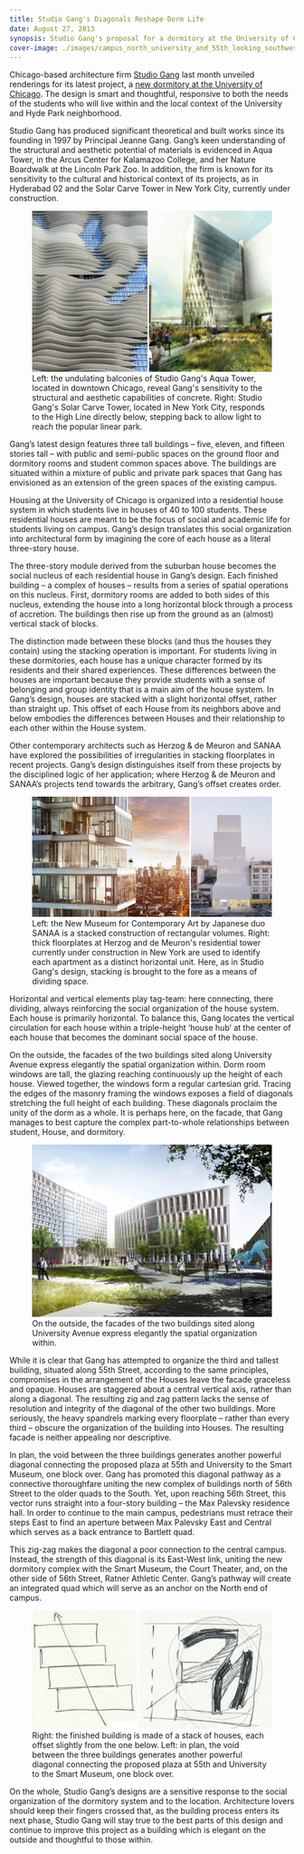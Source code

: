 ```yaml
---
title: Studio Gang's Diagonals Reshape Dorm Life
date: August 27, 2013
synopsis: Studio Gang's proposal for a dormitory at the University of Chicago responds thoughtfully to student and neighborhood needs.
cover-image: ./images/campus_north_university_and_55th_looking_southwest.jpg 
---
```


Chicago-based architecture firm [Studio Gang][] last month unveiled renderings for its latest project, a [new dormitory at the University of Chicago][announcement].  The design is smart and thoughtful, responsive to both the needs of the students who will live within and the local context of the University and Hyde Park neighborhood.

Studio Gang has produced significant theoretical and built works since its founding in 1997 by Principal Jeanne Gang.  Gang’s keen understanding of the structural and aesthetic potential of materials is evidenced in Aqua Tower, in the Arcus Center for Kalamazoo College, and her Nature Boardwalk at the Lincoln Park Zoo.  In addition, the firm is known for its sensitivity to the cultural and historical context of its projects, as in Hyderabad 02 and the Solar Carve Tower in New York City, currently under construction.

<figure>
<img src="./images/aqua_and_solar_carve.jpg"></img>
<figcaption>Left: the undulating balconies of Studio Gang's Aqua Tower, located in downtown Chicago, reveal Gang's sensitivity to the structural and aesthetic capabilities of concrete. Right: Studio Gang's Solar Carve Tower, located in New York City, responds to the High Line directly below, stepping back to allow light to reach the popular linear park.</figcaption>
</figure>

Gang’s latest design features three tall buildings – five, eleven, and fifteen stories tall – with public and semi-public spaces on the ground floor and dormitory rooms and student common spaces above.  The buildings are situated within a mixture of public and private park spaces that Gang has envisioned as an extension of the green spaces of the existing campus.

Housing at the University of Chicago is organized into a residential house system in which students live in houses of 40 to 100 students. These residential houses are meant to be the focus of social and academic life for students living on campus.  Gang’s design translates this social organization into architectural form by imagining the core of each house as a literal three-story house.

The three-story module derived from the suburban house becomes the social nucleus of each residential house in Gang’s design.  Each finished building – a complex of houses – results from a series of spatial operations on this nucleus.  First, dormitory rooms are added to both sides of this nucleus, extending the house into a long horizontal block through a process of accretion.  The buildings then rise up from the ground as an (almost) vertical stack of blocks.

The distinction made between these blocks (and thus the houses they contain) using the stacking operation is important.  For students living in these dormitories, each house has a unique character formed by its residents and their shared experiences.  These differences between the houses are important because they provide students with a sense of belonging and group identity that is a main aim of the house system.  In Gang’s design, houses are stacked with a slight horizontal offset, rather than straight up.  This offset of each House from its neighbors above and below embodies the differences between Houses and their relationship to each other within the House system.

Other contemporary architects such as Herzog & de Meuron and SANAA have explored  the possibilities of irregularities in stacking floorplates in recent projects.  Gang’s design distinguishes itself from these projects by the disciplined logic of her application; where Herzog & de Meuron and SANAA’s projects tend towards the arbitrary, Gang’s offset creates order.

<figure>
<img src="./images/new_museum_and_56_leonard_street.jpg"></img>
<figcaption>Left: the New Museum for Contemporary Art by Japanese duo SANAA is a stacked construction of rectangular volumes. Right: thick floorplates at Herzog and de Meuron's residential tower currently under construction in New York are used to identify each apartment as a distinct horizontal unit. Here, as in Studio Gang's design, stacking is brought to the fore as a means of dividing space.</figcaption>
</figure>

Horizontal and vertical elements play tag-team: here connecting, there dividing, always reinforcing the social organization of the house system.  Each house is primarily horizontal.  To balance this, Gang locates the vertical circulation for each house within a triple-height ‘house hub’ at the center of each house that becomes the dominant social space of the house.

On the outside, the facades of the two buildings sited along University Avenue express elegantly the spatial organization within.  Dorm room windows are tall, the glazing reaching continuously up the height of each house.  Viewed together, the windows form a regular cartesian grid.  Tracing the edges of the masonry framing the windows exposes a field of diagonals stretching the full height of each building.  These diagonals proclaim the unity of the dorm as a whole.  It is perhaps here, on the facade, that Gang manages to best capture the complex part-to-whole relationships between student, House, and dormitory.

<figure>
<img src="./images/campus_north_looking_northeast.jpg"></img>
<figcaption>On the outside, the facades of the two buildings sited along University Avenue express elegantly the spatial organization within.</figcaption>
</figure>

While it is clear that Gang has attempted to organize the third and tallest building, situated along 55th Street, according to the same principles, compromises in the arrangement of the Houses leave the facade graceless and opaque.  Houses are staggered about a central vertical axis, rather than along a diagonal.  The resulting zig and zag pattern lacks the sense of resolution and integrity of the diagonal of the other two buildings.  More seriously, the heavy spandrels marking every floorplate – rather than every third – obscure the organization of the building into Houses.  The resulting facade is neither appealing nor descriptive.

In plan, the void between the three buildings generates another powerful diagonal connecting the proposed plaza at 55th and University to the Smart Museum, one block over.  Gang has promoted this diagonal pathway as a connective thoroughfare uniting the new complex of buildings north of 56th Street to the older quads to the South.  Yet, upon reaching 56th Street, this vector runs straight into a four-story building – the Max Palevsky residence hall.  In order to continue to the main campus, pedestrians must retrace their steps East to find an aperture between Max Palevsky East and Central which serves as a back entrance to Bartlett quad.

This zig-zag makes the diagonal a poor connection to the central campus.  Instead, the strength of this diagonal is its East-West link, uniting the new dormitory complex with the Smart Museum, the Court Theater, and, on the other side of 56th Street, Ratner Athletic Center.  Gang’s pathway will create an integrated quad which will serve as an anchor on the North end of campus.

<figure>
<img src="./images/diagrams.jpg"></img>
<figcaption>Right: the finished building is made of a stack of houses, each offset slightly from the one below. Left: in plan, the void between the three buildings generates another powerful diagonal connecting the proposed plaza at 55th and University to the Smart Museum, one block over.</figcaption>
</figure>

On the whole, Studio Gang’s designs are a sensitive response to the social organization of the dormitory system and to the location.  Architecture lovers should keep their fingers crossed that, as the building process enters its next phase, Studio Gang will stay true to the best parts of this design and continue to improve this project as a building which is elegant on the outside and thoughtful to those within.

[announcement]: https://www.uchicago.edu/features/university_unveils_new_residence_hall_and_dining_commons/
[Studio Gang]: http://studiogang.com/
